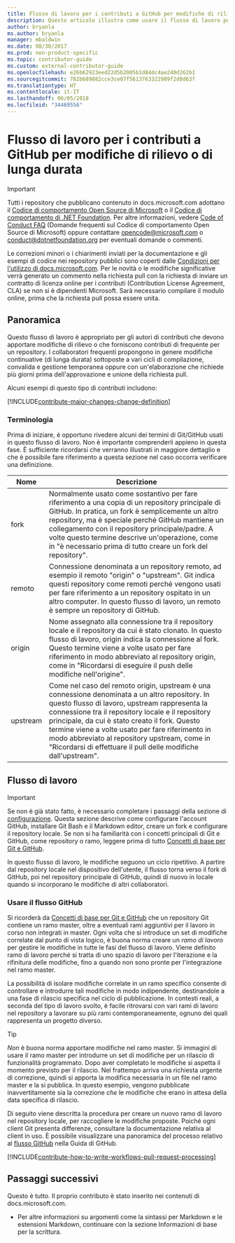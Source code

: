 ```yaml
---
title: Flusso di lavoro per i contributi a GitHub per modifiche di rilievo o di lunga durata
description: Questo articolo illustra come usare il flusso di lavoro per i contributi "di rilievo" per gli articoli di docs.microsoft.com.
author: bryanla
ms.author: bryanla
manager: mbaldwin
ms.date: 08/30/2017
ms.prod: non-product-specific
ms.topic: contributor-guide
ms.custom: external-contributor-guide
ms.openlocfilehash: e26b62923eed22d5b2005b1d84dc4ae240d262b1
ms.sourcegitcommit: 782b689882cce3ce07f5613763322989f2d0d63f
ms.translationtype: HT
ms.contentlocale: it-IT
ms.lasthandoff: 06/05/2018
ms.locfileid: "34469556"
---
```

# <a name="github-contribution-workflow-for-major-or-long-running-changes"></a>Flusso di lavoro per i contributi a GitHub per modifiche di rilievo o di lunga durata

> [!IMPORTANT]
> Tutti i repository che pubblicano contenuto in docs.microsoft.com adottano il [Codice di comportamento Open Source di Microsoft](https://opensource.microsoft.com/codeofconduct/) o il [Codice di comportamento di .NET Foundation](https://dotnetfoundation.org/code-of-conduct). Per altre informazioni, vedere [Code of Conduct FAQ](https://opensource.microsoft.com/codeofconduct/faq/) (Domande frequenti sul Codice di comportamento Open Source di Microsoft) oppure contattare [opencode@microsoft.com](mailto:opencode@microsoft.com) o [conduct@dotnetfoundation.org](mailto:conduct@dotnetfoundation.org) per eventuali domande o commenti.<br>
>
> Le correzioni minori o i chiarimenti inviati per la documentazione e gli esempi di codice nei repository pubblici sono coperti dalle [Condizioni per l'utilizzo di docs.microsoft.com](https://docs.microsoft.com/legal/termsofuse). Per le novità o le modifiche significative verrà generato un commento nella richiesta pull con la richiesta di inviare un contratto di licenza online per i contributi (Contribution License Agreement, CLA) se non si è dipendenti Microsoft. Sarà necessario compilare il modulo online, prima che la richiesta pull possa essere unita.

## <a name="overview"></a>Panoramica

Questo flusso di lavoro è appropriato per gli autori di contributi che devono apportare modifiche di rilievo o che forniscono contributi di frequente per un repository. I collaboratori frequenti propongono in genere modifiche continuative (di lunga durata) sottoposte a vari cicli di compilazione, convalida e gestione temporanea oppure con un'elaborazione che richiede più giorni prima dell'approvazione e unione della richiesta pull.

Alcuni esempi di questo tipo di contributi includono:

[!INCLUDE[contribute-major-changes-change-definition](includes/contribute-how-to-write-workflows-major-change-definition.md)]

### <a name="terminology"></a>Terminologia

Prima di iniziare, è opportuno rivedere alcuni dei termini di Git/GitHub usati in questo flusso di lavoro. Non è importante comprenderli appieno in questa fase. È sufficiente ricordarsi che verranno illustrati in maggiore dettaglio e che è possibile fare riferimento a questa sezione nel caso occorra verificare una definizione.

| Nome | Descrizione |
|-----------|-------------|
|fork|Normalmente usato come sostantivo per fare riferimento a una copia di un repository principale di GitHub. In pratica, un fork è semplicemente un altro repository, ma è speciale perché GitHub mantiene un collegamento con il repository principale/padre. A volte questo termine descrive un'operazione, come in "è necessario prima di tutto creare un fork del repository".|
|remoto|Connessione denominata a un repository remoto, ad esempio il remoto "origin" o "upstream". Git indica questi repository come remoti perché vengono usati per fare riferimento a un repository ospitato in un altro computer. In questo flusso di lavoro, un remoto è sempre un repository di GitHub.|
|origin|Nome assegnato alla connessione tra il repository locale e il repository da cui è stato clonato. In questo flusso di lavoro, origin indica la connessione al fork. Questo termine viene a volte usato per fare riferimento in modo abbreviato al repository origin, come in "Ricordarsi di eseguire il push delle modifiche nell'origine".|
|upstream|Come nel caso del remoto origin, upstream è una connessione denominata a un altro repository. In questo flusso di lavoro, upstream rappresenta la connessione tra il repository locale e il repository principale, da cui è stato creato il fork. Questo termine viene a volte usato per fare riferimento in modo abbreviato al repository upstream, come in "Ricordarsi di effettuare il pull delle modifiche dall'upstream".|

## <a name="workflow"></a>Flusso di lavoro

>[!IMPORTANT]
> Se non è già stato fatto, è necessario completare i passaggi della sezione di [configurazione](get-started-setup-github.md). Questa sezione descrive come configurare l'account GitHub, installare Git Bash e il Markdown editor, creare un fork e configurare il repository locale. Se non si ha familiarità con i concetti principali di Git e GitHub, come repository o ramo, leggere prima di tutto [Concetti di base per Git e GitHub](git-github-fundamentals.md).

In questo flusso di lavoro, le modifiche seguono un ciclo ripetitivo. A partire dal repository locale nel dispositivo dell'utente, il flusso torna verso il fork di GitHub, poi nel repository principale di GitHub, quindi di nuovo in locale quando si incorporano le modifiche di altri collaboratori.

### <a name="use-github-flow"></a>Usare il flusso GitHub

Si ricorderà da [Concetti di base per Git e GitHub](git-github-fundamentals.md#git) che un repository Git contiene un ramo master, oltre a eventuali rami aggiuntivi per il lavoro in corso non integrati in master. Ogni volta che si introduce un set di modifiche correlate dal punto di vista logico, è buona norma creare un *ramo di lavoro* per gestire le modifiche in tutte le fasi del flusso di lavoro. Viene definito ramo di lavoro perché si tratta di uno spazio di lavoro per l'iterazione e la rifinitura delle modifiche, fino a quando non sono pronte per l'integrazione nel ramo master.

La possibilità di isolare modifiche correlate in un ramo specifico consente di controllare e introdurre tali modifiche in modo indipendente, destinandole a una fase di rilascio specifica nel ciclo di pubblicazione. In contesti reali, a seconda del tipo di lavoro svolto, è facile ritrovarsi con vari rami di lavoro nel repository a lavorare su più rami contemporaneamente, ognuno dei quali rappresenta un progetto diverso.

>[!TIP]
>*Non* è buona norma apportare modifiche nel ramo master. Si immagini di usare il ramo master per introdurre un set di modifiche per un rilascio di funzionalità programmato. Dopo aver completato le modifiche si aspetta il momento previsto per il rilascio. Nel frattempo arriva una richiesta urgente di correzione, quindi si apporta la modifica necessaria in un file nel ramo master e la si pubblica. In questo esempio, vengono pubblicate inavvertitamente sia la correzione *che* le modifiche che erano in attesa della data specifica di rilascio.

Di seguito viene descritta la procedura per creare un nuovo ramo di lavoro nel repository locale, per raccogliere le modifiche proposte. Poiché ogni client Git presenta differenze, consultare la documentazione relativa al client in uso. È possibile visualizzare una panoramica del processo relativo al [flusso GitHub](https://guides.github.com/introduction/flow/) nella Guida di GitHub.

[!INCLUDE[contribute-how-to-write-workflows-pull-request-processing](includes/contribute-how-to-write-workflows-pull-request-processing.md)]

## <a name="next-steps"></a>Passaggi successivi

Questo è tutto. Il proprio contributo è stato inserito nei contenuti di docs.microsoft.com.

- Per altre informazioni su argomenti come la sintassi per Markdown e le estensioni Markdown, continuare con la sezione Informazioni di base per la scrittura.
